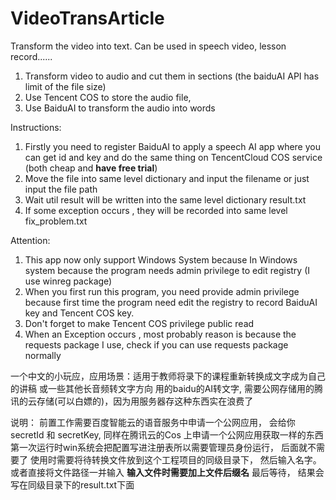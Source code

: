 # VideoTransArticle
Transform the video into text. Can be used in speech video, lesson record......
1. Transform video to audio and cut them in sections (the baiduAI API has limit of the file size)
2. Use Tencent COS to store the audio file,
3. Use BaiduAI to transform the audio into words

Instructions:
1. Firstly you need to register BaiduAI to apply a speech AI app where you can get id and key and do the same thing on TencentCloud COS service (both cheap and **have free trial**) 
2. Move the file into same level dictionary and input the filename or just input the file path
3. Wait util result will be written into the same level dictionary result.txt
4. If some exception occurs , they will be recorded into same level fix_problem.txt

Attention:
1.  This app now only support Windows System because In Windows system because the program needs admin privilege to edit registry (I use winreg package)
2. When you first run this program, you need provide admin privilege because first time the program need edit the registry to record BaiduAI key and Tencent COS key.
3. Don't forget to make Tencent COS privilege public read
4. When an Exception occurs , most probably reason is because the requests package I use, check if you can use requests package normally


一个中文的小玩应，应用场景：适用于教师将录下的课程重新转换成文字成为自己的讲稿 或一些其他长音频转文字方向
用的baidu的AI转文字, 需要公网存储用的腾讯的云存储(可以白嫖的)，因为用服务器存这种东西实在浪费了

说明： 前置工作需要百度智能云的语音服务中申请一个公网应用， 会给你secretId 和 secretKey, 同样在腾讯云的Cos 上申请一个公网应用获取一样的东西
第一次运行时win系统会把配置写进注册表所以需要管理员身份运行， 后面就不需要了
使用时需要将待转换文件放到这个工程项目的同级目录下， 然后输入名字。或者直接将文件路径一并输入 **输入文件时需要加上文件后缀名**
最后等待， 结果会写在同级目录下的result.txt下面

